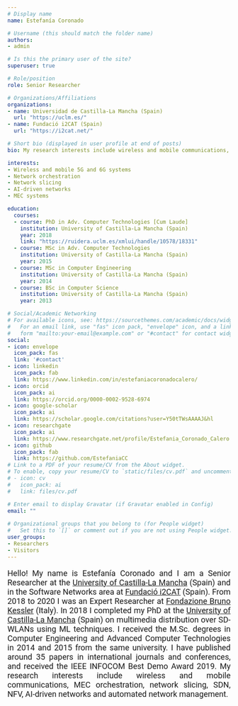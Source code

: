 ```yaml
--- 
# Display name
name: Estefanía Coronado

# Username (this should match the folder name)
authors:
- admin

# Is this the primary user of the site?
superuser: true

# Role/position
role: Senior Researcher

# Organizations/Affiliations
organizations:
- name: Universidad de Castilla-La Mancha (Spain)
  url: "https://uclm.es/"
- name: Fundació i2CAT (Spain)
  url: "https://i2cat.net/"

# Short bio (displayed in user profile at end of posts)
bio: My research interests include wireless and mobile communications, network slicing, SDN, NFV, AI-driven networks and automated network management.

interests:
- Wireless and mobile 5G and 6G systems
- Network orchestration
- Network slicing
- AI-driven networks
- MEC systems

education:
  courses:
  - course: PhD in Adv. Computer Technologies [Cum Laude]
    institution: University of Castilla-La Mancha (Spain)
    year: 2018
    link: "https://ruidera.uclm.es/xmlui/handle/10578/18331"
  - course: MSc in Adv. Computer Technologies
    institution: University of Castilla-La Mancha (Spain)
    year: 2015
  - course: MSc in Computer Engineering
    institution: University of Castilla-La Mancha (Spain)
    year: 2014
  - course: BSc in Computer Science
    institution: University of Castilla-La Mancha (Spain)
    year: 2013

# Social/Academic Networking
# For available icons, see: https://sourcethemes.com/academic/docs/widgets/#icons
#   For an email link, use "fas" icon pack, "envelope" icon, and a link in the
#   form "mailto:your-email@example.com" or "#contact" for contact widget.
social:
- icon: envelope
  icon_pack: fas
  link: '#contact'
- icon: linkedin
  icon_pack: fab
  link: https://www.linkedin.com/in/estefaniacoronadocalero/
- icon: orcid
  icon_pack: ai
  link: https://orcid.org/0000-0002-9528-6974
- icon: google-scholar
  icon_pack: ai
  link: https://scholar.google.com/citations?user=Y50tTWsAAAAJ&hl
- icon: researchgate
  icon_pack: ai
  link: https://www.researchgate.net/profile/Estefania_Coronado_Calero
- icon: github
  icon_pack: fab
  link: https://github.com/EstefaniaCC
# Link to a PDF of your resume/CV from the About widget.
# To enable, copy your resume/CV to `static/files/cv.pdf` and uncomment the lines below.  
# - icon: cv
#   icon_pack: ai
#   link: files/cv.pdf

# Enter email to display Gravatar (if Gravatar enabled in Config)
email: ""
  
# Organizational groups that you belong to (for People widget)
#   Set this to `[]` or comment out if you are not using People widget.  
user_groups:
- Researchers
- Visitors
---
```


<p style="font-family:Roboto; font-size: 18px;" align=justify>Hello! My name is Estefanía Coronado and I am a Senior Researcher at the <a href="https://www.uclm.es/" target="_blank">University of Castilla-La Mancha</a> (Spain) and in the Software Networks area at <a href="https://i2cat.net/" target="_blank">Fundació i2CAT</a> (Spain). From 2018 to 2020 I was an Expert Researcher at <a href="https://www.fbk.eu/" target="_blank">Fondazione Bruno Kessler</a> (Italy). In 2018 I completed my PhD at the <a href="https://www.uclm.es/" target="_blank">University of Castilla-La Mancha</a> (Spain) on multimedia distribution over SD-WLANs using ML techniques. I received the M.Sc. degrees in Computer Engineering and Advanced Computer Technologies in 2014 and 2015 from the same university. I have published around 35 papers in international journals and conferences, and received the IEEE INFOCOM Best Demo Award 2019. My research interests include wireless and mobile communications, MEC orchestration, network slicing, SDN, NFV, AI-driven networks and automated network management. </p>

